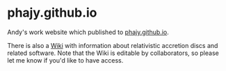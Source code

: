 # phajy.github.io

Andy's work website which published to [phajy.github.io](https://phajy.github.io).

There is also a [Wiki](https://github.com/phajy/phajy.github.io/wiki) with information about relativistic accretion discs and related software. Note that the Wiki is editable by collaborators, so please let me know if you'd like to have access.
